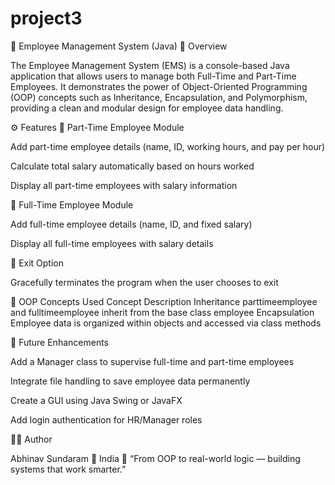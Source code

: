 # project3
🏢 Employee Management System (Java)
📘 Overview

The Employee Management System (EMS) is a console-based Java application that allows users to manage both Full-Time and Part-Time Employees.
It demonstrates the power of Object-Oriented Programming (OOP) concepts such as Inheritance, Encapsulation, and Polymorphism, providing a clean and modular design for employee data handling.

⚙️ Features
👷 Part-Time Employee Module

Add part-time employee details (name, ID, working hours, and pay per hour)

Calculate total salary automatically based on hours worked

Display all part-time employees with salary information

💼 Full-Time Employee Module

Add full-time employee details (name, ID, and fixed salary)

Display all full-time employees with salary details

🚪 Exit Option

Gracefully terminates the program when the user chooses to exit

🧠 OOP Concepts Used
Concept	Description
Inheritance	parttimeemployee and fulltimeemployee inherit from the base class employee
Encapsulation	Employee data is organized within objects and accessed via class methods

🔮 Future Enhancements

Add a Manager class to supervise full-time and part-time employees

Integrate file handling to save employee data permanently

Create a GUI using Java Swing or JavaFX

Add login authentication for HR/Manager roles

👨‍💻 Author

Abhinav Sundaram
📍 India
💬 “From OOP to real-world logic — building systems that work smarter.”
